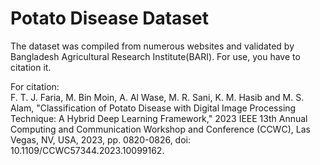 # Potato Disease Dataset
The dataset was compiled from numerous websites and validated by Bangladesh Agricultural Research Institute(BARI).
For use, you have to citation it.

For citation:   
F. T. J. Faria, M. Bin Moin, A. Al Wase, M. R. Sani, K. M. Hasib and M. S. Alam, "Classification of Potato Disease with Digital Image Processing Technique: A Hybrid Deep Learning Framework," 2023 IEEE 13th Annual Computing and Communication Workshop and Conference (CCWC), Las Vegas, NV, USA, 2023, pp. 0820-0826, doi: 10.1109/CCWC57344.2023.10099162.
